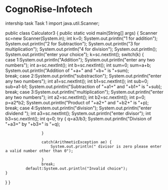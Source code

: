 # CognoRise-Infotech
intership task
Task 1
import java.util.Scanner;

public class Calculator3 {
	public static void main(String[] args) {
		Scanner sc=new Scanner(System.in);
	 int k=0;
    System.out.println("1 for addition");
    System.out.println("2 for Subtraction");
    System.out.println("3 for multiplication");
    System.out.println("4 for division");
    System.out.println();
    System.out.println("enter your choice");
    k=sc.nextInt();
	         switch(k) {  
	         case 1:System.out.println("Addition");
	         		System.out.println("enter any two numbers");
	         		int a=sc.nextInt();
	         		int b=sc.nextInt();
	         		int sum=0;
	         		sum=a+b;
	         		System.out.println("Addition of "+a+" and "+b+" is "+sum);   
	         		break;
	         case 2:System.out.println("substraction");
      				System.out.println("enter any two numbers");
	         		int a1=sc.nextInt();
	         		int b1=sc.nextInt();
	         		int sub=0;
	         		sub=a1-b1;
	         		System.out.println("Subtraction of "+a1+" and "+b1+" is "+sub);   
	         		break;
	         case 3:System.out.println("multiplication");
      				System.out.println("enter any two numbers");
	         		int a2=sc.nextInt();
	         		int b2=sc.nextInt();
	         		int p=0;
	         		p=a2*b2;
	         		System.out.println("Product of "+a2+" and "+b2+" is "+p);   
	         		break;
	         case 4:System.out.println("division");
      				System.out.println("enter dividend ");
	         		int a3=sc.nextInt();
	         		System.out.println("enter divisor");
	         		int b3=sc.nextInt();
	         		int q=0;
	         		try {
	         		q=a3/b3;
	         		System.out.println("Division of "+a3+" by "+b3+" is "+q);   

	         		}
	 
	         		catch(ArithmeticException ae) {
	         			System.out.println(" divisor is zero please enter a valid number other than 0");
	         			
	         		}  
	         		break;
	         default:System.out.println("Invalid choice");
	}
}
}

